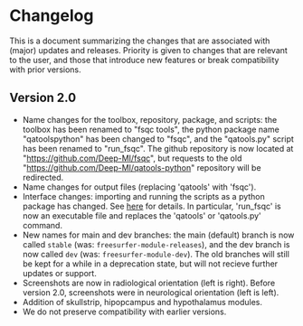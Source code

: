 # Changelog

This is a document summarizing the changes that are associated with (major) updates and releases. Priority is given to changes that are relevant to the user, and those that introduce new features or break compatibility with prior versions.

## Version 2.0

- Name changes for the toolbox, repository, package, and scripts: the toolbox has been renamed to "fsqc tools", the python package name "qatoolspython" has been changed to "fsqc", and the "qatools.py" script has been renamed to "run_fsqc". The github repository is now located at "https://github.com/Deep-MI/fsqc", but requests to the old "https://github.com/Deep-MI/qatools-python" repository will be redirected.
- Name changes for output files (replacing 'qatools' with 'fsqc').
- Interface changes: importing and running the scripts as a python package has changed. See [here](https://github.com/Deep-MI/fsqc) for details. In particular, 'run_fsqc' is now an executable file and replaces the 'qatools' or 'qatools.py' command.
- New names for main and dev branches: the main (default) branch is now called `stable` (was: `freesurfer-module-releases`), and the dev branch is now called `dev` (was: `freesurfer-module-dev`). The old branches will still be kept for a while in a deprecation state, but will not recieve further updates or support. 
- Screenshots are now in radiological orientation (left is right). Before version 2.0, screenshots were in neurological orientation (left is left).
- Addition of skullstrip, hipopcampus and hypothalamus modules.
- We do not preserve compatibility with earlier versions.
